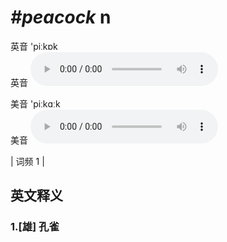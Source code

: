 # ***\#peacock*** n
英音 'piːkɒk  
英音
<audio src="./media/peacock1.aac" controls="controls"></audio>

美音 'piːkɑːk  
美音
<audio src="./media/peacock2.aac" controls="controls"></audio>



| 词频 1 |  

英文释义
---
### 1.**[雄] 孔雀**  


